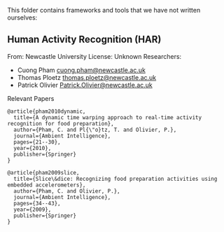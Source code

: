 This folder contains frameworks and tools that we have not written ourselves:

## Human Activity Recognition (HAR) 
From: Newcastle University
License: Unknown
Researchers: 

 * Cuong Pham <cuong.pham@newcastle.ac.uk>
 * Thomas Ploetz <thomas.ploetz@newcastle.ac.uk>
 * Patrick Olivier <Patrick.Olivier@newcastle.ac.uk>
 
Relevant Papers

	@article{pham2010dynamic,
	  title={A dynamic time warping approach to real-time activity recognition for food preparation},
	  author={Pham, C. and Pl{\"o}tz, T. and Olivier, P.},
	  journal={Ambient Intelligence},
	  pages={21--30},
	  year={2010},
	  publisher={Springer}
	}
	
	@article{pham2009slice,
	  title={Slice\&dice: Recognizing food preparation activities using embedded accelerometers},
	  author={Pham, C. and Olivier, P.},
	  journal={Ambient Intelligence},
	  pages={34--43},
	  year={2009},
	  publisher={Springer}
	}
